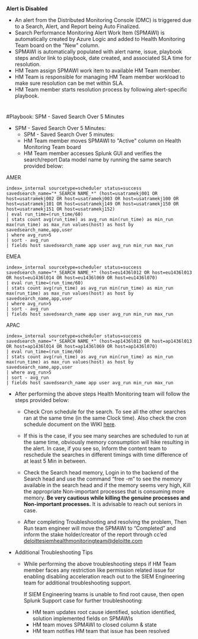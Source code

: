 **Alert is Disabled**

- An alert from the Distributed Monitoring Console (DMC) is triggered due to a Search, Alert, and Report being Auto Finalized.
- Search Performance Monitoring Alert Work Item (SPMAWI) is automatically created by Azure Logic and added to Health Monitoring Team board on the "New" column.
- SPMAWI is automatically populated with alert name, issue, playbook steps and/or link to playbook, date created, and associated SLA time for resolution.
- HM Team assign SPMAWI work item to available HM Team member.
- HM Team is responsible for managing HM Team member workload to make sure resolution can be met within SLA.
- HM Team member starts resolution process by following alert-specific playbook.
# 
#Playbook: SPM - Saved Search Over 5 Minutes 

- SPM -  Saved Search Over 5 Minutes:
   - SPM - Saved Search Over 5 minutes:
   	- HM Team member moves SPMAWI to "Active" column on Health Monitoring Team board
   - HM Team member accesses Splunk GUI and verifies the search/report Data model name by running the same search provided below:

AMER     
```
index=_internal sourcetype=scheduler status=success savedsearch_name="*_SEARCH NAME_*" (host=usatramekj001 OR host=usatramekj002 OR host=usatramekj003 OR host=usatramekj100 OR host=usatramekj101 OR host=usatramekj149 OR host=usatramekj150 OR host=usatramekj151 OR host=usatramekj152) 
| eval run_time=(run_time/60) 
| stats count avg(run_time) as avg_run min(run_time) as min_run max(run_time) as max_run values(host) as host by savedsearch_name,app,user 
| where avg_run>5 
| sort - avg_run 
| fields host savedsearch_name app user avg_run min_run max_run
```
EMEA
```
index=_internal sourcetype=scheduler status=success savedsearch_name="*_SEARCH NAME_*" (host=eu1436l012 OR host=eu1436l013 OR host=eu1436l014 OR host=eu1436l069 OR host=eu1436l070)
| eval run_time=(run_time/60) 
| stats count avg(run_time) as avg_run min(run_time) as min_run max(run_time) as max_run values(host) as host by savedsearch_name,app,user 
| where avg_run>5 
| sort - avg_run 
| fields host savedsearch_name app user avg_run min_run max_run
```
APAC
```
index=_internal sourcetype=scheduler status=success savedsearch_name="*_SEARCH NAME_*" (host=ap1436l012 OR host=ap1436l013 OR host=ap1436l014 OR host=ap1436l069 OR host=ap1436l070)
| eval run_time=(run_time/60) 
| stats count avg(run_time) as avg_run min(run_time) as min_run max(run_time) as max_run values(host) as host by savedsearch_name,app,user 
| where avg_run>5 
| sort - avg_run 
| fields host savedsearch_name app user avg_run min_run max_run
```

  - After performing the above steps Health Monitoring team will follow the steps provided below: 
     - Check Cron schedule for the search. To see all the other searches ran at the same time (in the same Clock time). Also check the cron schedule document on the WIKI [here](https://dev.azure.com/GlobalSOC/Splunk/_wiki/wikis/Splunk.wiki/153/Use-Case-Cron-Schedule).  

     - If this is the case, if you see many searches are scheduled to run at the same time, obviously memory consumption will hike resulting in the alert. In case, if you see so, Inform the content team to reschedule the searches in different timings with time difference of at least 5 Min in between.

     - Check the Search head memory, Login in to the backend of the Search head and use the command “free -m” to see the memory available in the search head and if the memory seems very high, Kill the appropriate Non-important processes that is consuming more memory. **Be very cautious while  killing the genuine processes and Non-important processes.** It is advisable to reach out seniors in case.

     - After completing Troubleshooting and resolving the problem, Then Run team engineer will move the SPMAWI to “Completed” and inform the stake holder/creator of the report through cc’ed deloittesiemhealthmonitoringteam@deloitte.com 


- Additional Troubleshooting Tips
    - While performing the above troubleshooting steps if HM Team member faces any restriction like permission related issue for enabling disabling acceleration reach out to the SIEM Engineering team for additional troubleshooting support.
     
      If SIEM Engineering teams is unable to find root cause, then open Splunk Support case for further troubleshooting:
        - HM team updates root cause identified, solution identified, solution implemented fields on SPMAWIs
        - HM team moves SPMAWI to closed column & state
        - HM team notifies HM team that issue has been resolved
